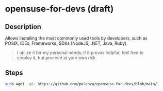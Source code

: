 # opensuse-for-devs (draft)

## Description
Allows installing the most commonly used tools by developers, such as POSIX, IDEs, Frameworks, SDKs (NodeJS, .NET, Java, Ruby).

>I utilize it for my personal needs; if it proves helpful, feel free to employ it, but proceed at your own risk.

## Steps
```bash
sudo wget -qO- https://github.com/palonza/opensuse-for-devs/blob/main/install.sh | sudo bash -s "$(whoami)";
```
